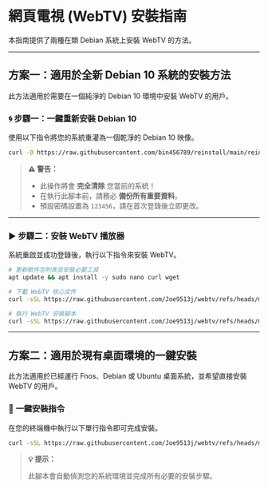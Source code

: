 
# 網頁電視 (WebTV) 安裝指南

本指南提供了兩種在類 Debian 系統上安裝 WebTV 的方法。

---

## 方案一：適用於全新 Debian 10 系統的安裝方法

此方法適用於需要在一個純淨的 Debian 10 環境中安裝 WebTV 的用戶。

### 🌀 **步驟一：一鍵重新安裝 Debian 10**

使用以下指令將您的系統重灌為一個乾淨的 Debian 10 映像。

```bash
curl -O https://raw.githubusercontent.com/bin456789/reinstall/main/reinstall.sh && bash reinstall.sh debian 10 --password 123456 --ci  && reboot
```

> **⚠️ 警告：**
>
> *   此操作將會 **完全清除** 您當前的系統！
> *   在執行此腳本前，請務必 **備份所有重要資料**。
> *   預設密碼設置為 `123456`，請在首次登錄後立即更改。

---

### ▶️ **步驟二：安裝 WebTV 播放器**

系統重啟並成功登錄後，執行以下指令來安裝 WebTV。

```bash
# 更新軟件包列表並安裝必要工具
apt update && apt install -y sudo nano curl wget

# 下載 WebTV 核心文件
curl -sSL https://raw.githubusercontent.com/Joe9513j/webtv/refs/heads/main/webtv-min.zip -o webtv-min.zip

# 執行 WebTV 安裝腳本
curl -sSL https://raw.githubusercontent.com/Joe9513j/webtv/refs/heads/main/setup-debian-webtv-only.sh | bash
```

---

## 方案二：適用於現有桌面環境的一鍵安裝

此方法適用於已經運行 Fnos、Debian 或 Ubuntu 桌面系統，並希望直接安裝 WebTV 的用戶。

### 🚀 **一鍵安裝指令**

在您的終端機中執行以下單行指令即可完成安裝。

```bash
curl -sSL https://raw.githubusercontent.com/Joe9513j/webtv/refs/heads/main/install-webtv-fnos | bash
```

> **💡 提示：**
>
> 此腳本會自動偵測您的系統環境並完成所有必要的安裝步驟。
